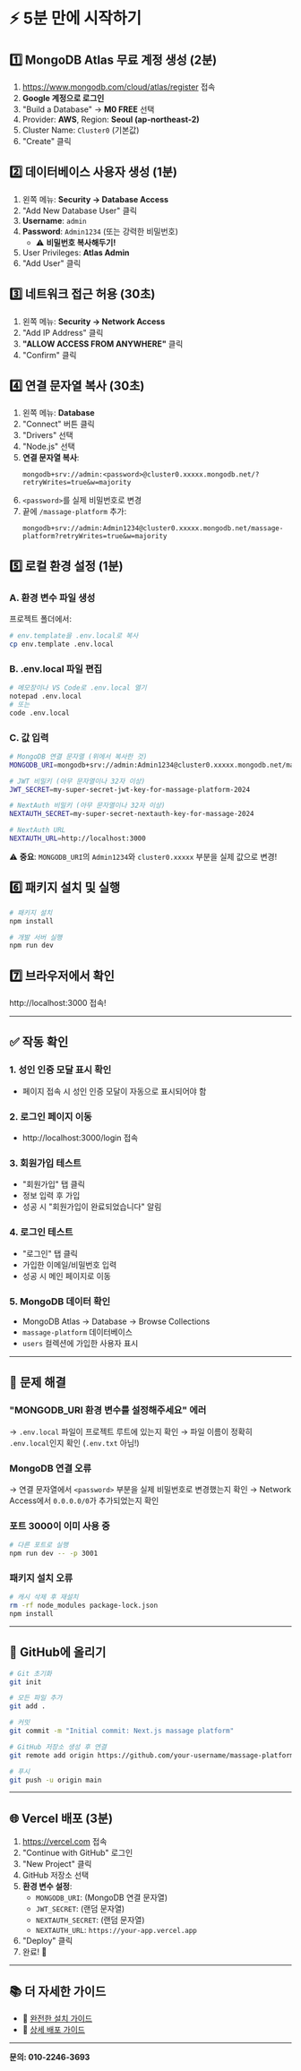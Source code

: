 # ⚡ 5분 만에 시작하기

## 1️⃣ MongoDB Atlas 무료 계정 생성 (2분)

1. https://www.mongodb.com/cloud/atlas/register 접속
2. **Google 계정으로 로그인**
3. "Build a Database" → **M0 FREE** 선택
4. Provider: **AWS**, Region: **Seoul (ap-northeast-2)**
5. Cluster Name: `Cluster0` (기본값)
6. "Create" 클릭

## 2️⃣ 데이터베이스 사용자 생성 (1분)

1. 왼쪽 메뉴: **Security → Database Access**
2. "Add New Database User" 클릭
3. **Username**: `admin`
4. **Password**: `Admin1234` (또는 강력한 비밀번호)
   - ⚠️ **비밀번호 복사해두기!**
5. User Privileges: **Atlas Admin**
6. "Add User" 클릭

## 3️⃣ 네트워크 접근 허용 (30초)

1. 왼쪽 메뉴: **Security → Network Access**
2. "Add IP Address" 클릭
3. **"ALLOW ACCESS FROM ANYWHERE"** 클릭
4. "Confirm" 클릭

## 4️⃣ 연결 문자열 복사 (30초)

1. 왼쪽 메뉴: **Database**
2. "Connect" 버튼 클릭
3. "Drivers" 선택
4. "Node.js" 선택
5. **연결 문자열 복사**:
   ```
   mongodb+srv://admin:<password>@cluster0.xxxxx.mongodb.net/?retryWrites=true&w=majority
   ```
6. `<password>`를 실제 비밀번호로 변경
7. 끝에 `/massage-platform` 추가:
   ```
   mongodb+srv://admin:Admin1234@cluster0.xxxxx.mongodb.net/massage-platform?retryWrites=true&w=majority
   ```

## 5️⃣ 로컬 환경 설정 (1분)

### A. 환경 변수 파일 생성

프로젝트 폴더에서:

```bash
# env.template을 .env.local로 복사
cp env.template .env.local
```

### B. .env.local 파일 편집

```bash
# 메모장이나 VS Code로 .env.local 열기
notepad .env.local
# 또는
code .env.local
```

### C. 값 입력

```bash
# MongoDB 연결 문자열 (위에서 복사한 것)
MONGODB_URI=mongodb+srv://admin:Admin1234@cluster0.xxxxx.mongodb.net/massage-platform?retryWrites=true&w=majority

# JWT 비밀키 (아무 문자열이나 32자 이상)
JWT_SECRET=my-super-secret-jwt-key-for-massage-platform-2024

# NextAuth 비밀키 (아무 문자열이나 32자 이상)
NEXTAUTH_SECRET=my-super-secret-nextauth-key-for-massage-2024

# NextAuth URL
NEXTAUTH_URL=http://localhost:3000
```

⚠️ **중요**: `MONGODB_URI`의 `Admin1234`와 `cluster0.xxxxx` 부분을 실제 값으로 변경!

## 6️⃣ 패키지 설치 및 실행

```bash
# 패키지 설치
npm install

# 개발 서버 실행
npm run dev
```

## 7️⃣ 브라우저에서 확인

http://localhost:3000 접속!

---

## ✅ 작동 확인

### 1. 성인 인증 모달 표시 확인
- 페이지 접속 시 성인 인증 모달이 자동으로 표시되어야 함

### 2. 로그인 페이지 이동
- http://localhost:3000/login 접속

### 3. 회원가입 테스트
- "회원가입" 탭 클릭
- 정보 입력 후 가입
- 성공 시 "회원가입이 완료되었습니다" 알림

### 4. 로그인 테스트
- "로그인" 탭 클릭
- 가입한 이메일/비밀번호 입력
- 성공 시 메인 페이지로 이동

### 5. MongoDB 데이터 확인
- MongoDB Atlas → Database → Browse Collections
- `massage-platform` 데이터베이스
- `users` 컬렉션에 가입한 사용자 표시

---

## 🚨 문제 해결

### "MONGODB_URI 환경 변수를 설정해주세요" 에러
→ `.env.local` 파일이 프로젝트 루트에 있는지 확인
→ 파일 이름이 정확히 `.env.local`인지 확인 (`.env.txt` 아님!)

### MongoDB 연결 오류
→ 연결 문자열에서 `<password>` 부분을 실제 비밀번호로 변경했는지 확인
→ Network Access에서 `0.0.0.0/0`가 추가되었는지 확인

### 포트 3000이 이미 사용 중
```bash
# 다른 포트로 실행
npm run dev -- -p 3001
```

### 패키지 설치 오류
```bash
# 캐시 삭제 후 재설치
rm -rf node_modules package-lock.json
npm install
```

---

## 🎉 GitHub에 올리기

```bash
# Git 초기화
git init

# 모든 파일 추가
git add .

# 커밋
git commit -m "Initial commit: Next.js massage platform"

# GitHub 저장소 생성 후 연결
git remote add origin https://github.com/your-username/massage-platform.git

# 푸시
git push -u origin main
```

---

## 🌐 Vercel 배포 (3분)

1. https://vercel.com 접속
2. "Continue with GitHub" 로그인
3. "New Project" 클릭
4. GitHub 저장소 선택
5. **환경 변수 설정**:
   - `MONGODB_URI`: (MongoDB 연결 문자열)
   - `JWT_SECRET`: (랜덤 문자열)
   - `NEXTAUTH_SECRET`: (랜덤 문자열)
   - `NEXTAUTH_URL`: `https://your-app.vercel.app`
6. "Deploy" 클릭
7. 완료! 🎉

---

## 📚 더 자세한 가이드

- 📖 [완전한 설치 가이드](./SETUP_GUIDE.md)
- 📖 [상세 배포 가이드](./DEPLOYMENT.md)

---

**문의: 010-2246-3693**

